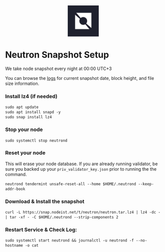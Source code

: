 <p align="center">
  <img height="100" height="auto" src="https://raw.githubusercontent.com/Nodeist/Kurulumlar/main/logos/neutron.png">
</p>



# Neutron Snapshot Setup
We take node snapshot every night at 00:00 UTC+3

You can browse the [logs](https://snap.nodeist.net/t/neutron/log.txt) for current snapshot date, block height, and file size information.

### Install lz4 (if needed)
```
sudo apt update
sudo apt install snapd -y
sudo snap install lz4
```

### Stop your node
```
sudo systemctl stop neutrond
```

### Reset your node
This will erase your node database. If you are already running validator, be sure you backed up your `priv_validator_key.json` prior to running the the command.

```
neutrond tendermint unsafe-reset-all --home $HOME/.neutrond --keep-addr-book
```

### Download & Install the snapshot
```
curl -L https://snap.nodeist.net/t/neutron/neutron.tar.lz4 | lz4 -dc - | tar -xf - -C $HOME/.neutrond --strip-components 2
```

### Restart Service & Check Log:
```
sudo systemctl start neutrond && journalctl -u neutrond -f --no-hostname -o cat
```
